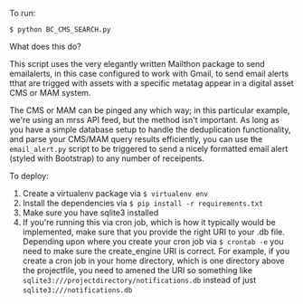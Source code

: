 To run: 

`$ python BC_CMS_SEARCH.py`


What does this do? 

This script uses the very elegantly written Mailthon package to send emailalerts, in this case configured to work with Gmail, to send email alerts tthat are trigged with assets with a specific metatag appear in a digital asset CMS or MAM system. 

The CMS or MAM can be pinged any which way; in this particular example, we're using an mrss API feed, but the method isn't important. As long as you have a simple database setup to handle the deduplication functionality, and parse your CMS/MAM query results efficiently, you can use the `email_alert.py` script to be triggered to send a nicely formatted email alert (styled with Bootstrap) to any number of receipents.

To deploy:

1. Create a virtualenv package via `$ virtualenv env`
2. Install the dependencies via `$ pip install -r requirements.txt`
3. Make sure you have sqlite3 installed
4. If you're running this via cron job, which is how it typically would be implemented, make sure that you provide the right URI to your .db file. Depending upon where you create your cron job via `$ crontab -e` you need to make sure the create_engine URI is correct. For example, if you create a cron job in your home directory, which is one directory above the projectfile, you need to amened the URI so something like `sqlite3:///projectdirectory/notifications.db` instead of just `sqlite3:///notifications.db`

